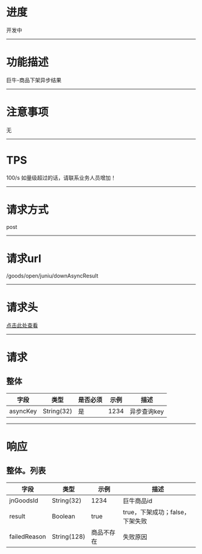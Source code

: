 # 进度
开发中

---

# 功能描述
巨牛-商品下架异步结果

---

# 注意事项
无

---

# TPS
100/s 如量级超过的话，请联系业务人员增加！

---

# 请求方式
post

---

# 请求url
/goods/open/juniu/downAsyncResult

---

# 请求头
[点击此处查看](../请求头部及签名方式.md)

---

# 请求
## 整体
| 字段            | 类型         |是否必须| 示例                            | 描述                              | 
| -------------- | ------------ | ---- | ------------------------------- | --------------------------------- |
| asyncKey       | String(32)   | 是   | 1234                             | 异步查询key                       |

---

# 响应
## 整体。列表
| 字段            | 类型         | 示例                              | 描述                               | 
| -------------- | ------------ | -------------------------------- | --------------------------------- |
| jnGoodsId      | String(32)   | 1234                             | 巨牛商品id                         |
| result         | Boolean      | true                             | true，下架成功；false，下架失败      |
| failedReason   | String(128)  | 商品不存在                         | 失败原因                           |
